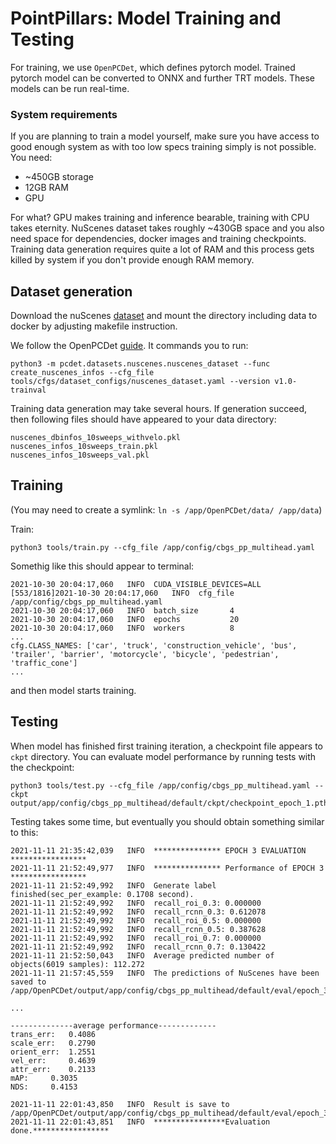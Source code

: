 # PointPillars: Model Training and Testing

For training, we use `OpenPCDet`, which defines pytorch model. Trained pytorch model can be converted to ONNX and further TRT models. These models can be run real-time.

### System requirements
If you are planning to train a model yourself, make sure you have access to good enough system as with too low specs training simply is not possible. You need:
- ~450GB storage
- 12GB RAM
- GPU

For what? GPU makes training and inference bearable, training with CPU takes eternity. NuScenes dataset
takes roughly ~430GB space and you also need space for dependencies,
docker images and training checkpoints. Training data generation
requires quite a lot of RAM and this process gets killed
by system if you don't provide enough RAM memory.


## Dataset generation

Download the nuScenes [dataset](https://www.nuscenes.org/) and mount the directory
including data to docker by adjusting makefile instruction.

We follow the OpenPCDet [guide](https://github.com/open-mmlab/OpenPCDet/blob/master/docs/GETTING_STARTED.md). It commands you to run:
```
python3 -m pcdet.datasets.nuscenes.nuscenes_dataset --func create_nuscenes_infos --cfg_file tools/cfgs/dataset_configs/nuscenes_dataset.yaml --version v1.0-trainval
```

Training data generation may take several hours. If generation succeed, then following files should have appeared to your data directory:
```
nuscenes_dbinfos_10sweeps_withvelo.pkl
nuscenes_infos_10sweeps_train.pkl
nuscenes_infos_10sweeps_val.pkl
```

## Training

(You may need to create a symlink: `ln -s /app/OpenPCDet/data/ /app/data`)  

Train:
```
python3 tools/train.py --cfg_file /app/config/cbgs_pp_multihead.yaml
```
Somethig like this should appear to terminal:
```
2021-10-30 20:04:17,060   INFO  CUDA_VISIBLE_DEVICES=ALL                                                                        [553/1816]2021-10-30 20:04:17,060   INFO  cfg_file         /app/config/cbgs_pp_multihead.yaml                                                       2021-10-30 20:04:17,060   INFO  batch_size       4                                                                                        2021-10-30 20:04:17,060   INFO  epochs           20                                                                                       2021-10-30 20:04:17,060   INFO  workers          8                                                                                        
...
cfg.CLASS_NAMES: ['car', 'truck', 'construction_vehicle', 'bus', 'trailer', 'barrier', 'motorcycle', 'bicycle', 'pedestrian', 'traffic_cone']
...
```
and then model starts training.

## Testing

When model has finished first training iteration, a checkpoint file appears to `ckpt` directory. You can evaluate model performance by running tests with the checkpoint:

```
python3 tools/test.py --cfg_file /app/config/cbgs_pp_multihead.yaml --ckpt output/app/config/cbgs_pp_multihead/default/ckpt/checkpoint_epoch_1.pth
```

Testing takes some time, but eventually you should obtain something similar to this:
```
2021-11-11 21:35:42,039   INFO  *************** EPOCH 3 EVALUATION *****************
2021-11-11 21:52:49,977   INFO  *************** Performance of EPOCH 3 *****************
2021-11-11 21:52:49,992   INFO  Generate label finished(sec_per_example: 0.1708 second).
2021-11-11 21:52:49,992   INFO  recall_roi_0.3: 0.000000
2021-11-11 21:52:49,992   INFO  recall_rcnn_0.3: 0.612078
2021-11-11 21:52:49,992   INFO  recall_roi_0.5: 0.000000
2021-11-11 21:52:49,992   INFO  recall_rcnn_0.5: 0.387628
2021-11-11 21:52:49,992   INFO  recall_roi_0.7: 0.000000
2021-11-11 21:52:49,992   INFO  recall_rcnn_0.7: 0.130422
2021-11-11 21:52:50,043   INFO  Average predicted number of objects(6019 samples): 112.272
2021-11-11 21:57:45,559   INFO  The predictions of NuScenes have been saved to /app/OpenPCDet/output/app/config/cbgs_pp_multihead/default/eval/epoch_3/val/default/final_result/data/results_nusc.json

...

--------------average performance-------------
trans_err:	 0.4086
scale_err:	 0.2790
orient_err:	 1.2551
vel_err:	 0.4639
attr_err:	 0.2133
mAP:	 0.3035
NDS:	 0.4153

2021-11-11 22:01:43,850   INFO  Result is save to /app/OpenPCDet/output/app/config/cbgs_pp_multihead/default/eval/epoch_3/val/default
2021-11-11 22:01:43,851   INFO  ****************Evaluation done.*****************
```
